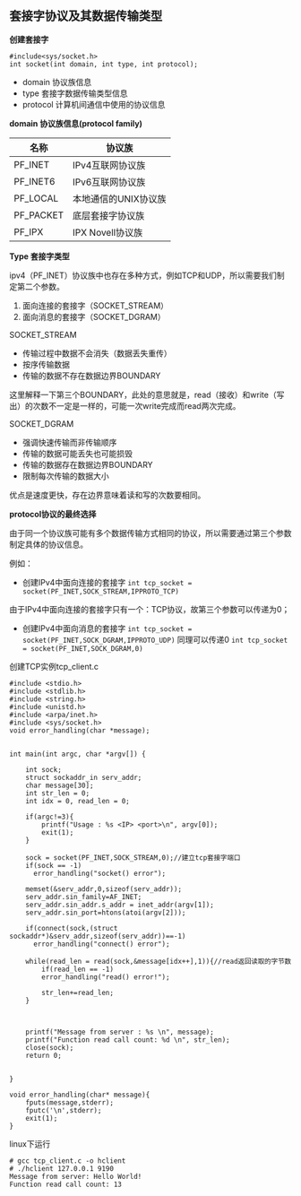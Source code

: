 ## 套接字协议及其数据传输类型
**创建套接字**
```
#include<sys/socket.h>
int socket(int domain, int type, int protocol);
```
- domain 协议族信息
- type 套接字数据传输类型信息
- protocol 计算机间通信中使用的协议信息

**domain 协议族信息(protocol family)**

|名称|协议族|
|--|--|
|PF_INET|IPv4互联网协议族|
|PF_INET6|IPv6互联网协议族|
|PF_LOCAL|本地通信的UNIX协议族|
|PF_PACKET|底层套接字协议族|
|PF_IPX|IPX Novell协议族|


**Type 套接字类型**

ipv4（PF_INET）协议族中也存在多种方式，例如TCP和UDP，所以需要我们制定第二个参数。
1. 面向连接的套接字（SOCKET_STREAM）
2. 面向消息的套接字（SOCKET_DGRAM）

SOCKET_STREAM
- 传输过程中数据不会消失（数据丢失重传）
- 按序传输数据
- 传输的数据不存在数据边界BOUNDARY

这里解释一下第三个BOUNDARY，此处的意思就是，read（接收）和write（写出）的次数不一定是一样的，可能一次write完成而read两次完成。

SOCKET_DGRAM
- 强调快速传输而非传输顺序
- 传输的数据可能丢失也可能损毁
- 传输的数据存在数据边界BOUNDARY
- 限制每次传输的数据大小

优点是速度更快，存在边界意味着读和写的次数要相同。

**protocol协议的最终选择**

由于同一个协议族可能有多个数据传输方式相同的协议，所以需要通过第三个参数制定具体的协议信息。

例如：
- 创建IPv4中面向连接的套接字
```int tcp_socket = socket(PF_INET,SOCK_STREAM,IPPROTO_TCP)```

由于IPv4中面向连接的套接字只有一个：TCP协议，故第三个参数可以传递为0；
- 创建IPv4中面向消息的套接字
```int tcp_socket = socket(PF_INET,SOCK_DGRAM,IPPROTO_UDP)```
同理可以传递0
```int tcp_socket = socket(PF_INET,SOCK_DGRAM,0)```

创建TCP实例tcp_client.c
```
#include <stdio.h>
#include <stdlib.h>
#include <string.h>
#include <unistd.h>
#include <arpa/inet.h>
#include <sys/socket.h>
void error_handling(char *message);


int main(int argc, char *argv[]) {

    int sock;
    struct sockaddr_in serv_addr;
    char message[30];
    int str_len = 0;
    int idx = 0, read_len = 0;

    if(argc!=3){
        printf("Usage : %s <IP> <port>\n", argv[0]);
        exit(1);
    }

    sock = socket(PF_INET,SOCK_STREAM,0);//建立tcp套接字端口
    if(sock == -1)
      error_handling("socket() error");

    memset(&serv_addr,0,sizeof(serv_addr));
    serv_addr.sin_family=AF_INET;
    serv_addr.sin_addr.s_addr = inet_addr(argv[1]);
    serv_addr.sin_port=htons(atoi(argv[2]));

    if(connect(sock,(struct sockaddr*)&serv_addr,sizeof(serv_addr))==-1)
      error_handling("connect() error");

    while(read_len = read(sock,&message[idx++],1)){//read返回读取的字节数
        if(read_len == -1)
        error_handling("read() error!");
        
        str_len+=read_len;
    }


    
    printf("Message from server : %s \n", message);
    printf("Function read call count: %d \n", str_len);
    close(sock);
    return 0;


}

void error_handling(char* message){
    fputs(message,stderr);
    fputc('\n',stderr);
    exit(1);
}

```
linux下运行
```
# gcc tcp_client.c -o hclient
# ./hclient 127.0.0.1 9190
Message from server: Hello World!
Function read call count: 13
```